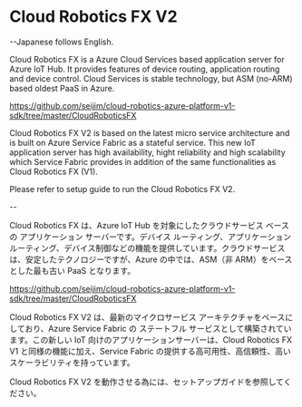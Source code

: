 # Cloud Robotics FX V2
--Japanese follows English.

Cloud Robotics FX is a Azure Cloud Services based application server for Azure IoT Hub. It provides features of device routing, application routing and device control. Cloud Services is stable technology, but ASM (no-ARM) based oldest PaaS in Azure.

https://github.com/seijim/cloud-robotics-azure-platform-v1-sdk/tree/master/CloudRoboticsFX

Cloud Robotics FX V2 is based on the latest micro service architecture and is built on Azure Service Fabric as a stateful service.
This new IoT application server has high availability, hight reliability and high scalability which Service Fabric provides in addition of the same functionalities as Cloud Robotics FX (V1).

Please refer to setup guide to run the Cloud Robotics FX V2.

--

Cloud Robotics FX は、Azure IoT Hub を対象にしたクラウドサービス ベースの アプリケーション サーバーです。デバイス ルーティング、アプリケーション ルーティング、デバイス制御などの機能を提供しています。クラウドサービスは、安定したテクノロジーですが、Azure の中では、ASM（非 ARM）をベースとした最も古い PaaS となります。

https://github.com/seijim/cloud-robotics-azure-platform-v1-sdk/tree/master/CloudRoboticsFX

Cloud Robotics FX V2 は、最新のマイクロサービス アーキテクチャをベースにしており、Azure Service Fabric の ステートフル サービスとして構築されています。この新しい IoT 向けのアプリケーションサーバーは、Cloud Robotics FX V1 と同様の機能に加え、Service Fabric の提供する高可用性、高信頼性、高いスケーラビリティを持っています。

Cloud Robotics FX V2 を動作させる為には、セットアップガイドを参照してください。
